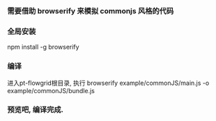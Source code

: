 
### 需要借助 browserify 来模拟 commonjs 风格的代码

### 全局安装

  npm install -g browserify
  
### 编译

  进入pt-flowgrid根目录, 执行 browserify example/commonJS/main.js -o example/commonJS/bundle.js

### 预览吧, 编译完成.
  
